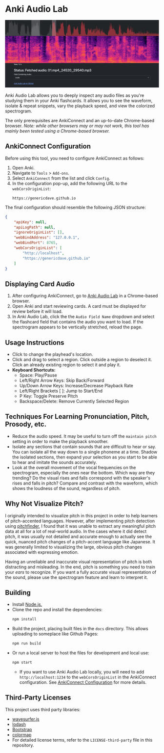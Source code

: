 # Anki Audio Lab

![Screenshot](https://github.com/genericdave/anki-audio-lab/blob/main/img/Screenshot.jpg?raw=true)

Anki Audio Lab allows you to deeply inspect any audio files as you're studying them in your Anki flashcards. It allows you to see the waveform, isolate & repeat snippets, vary the playback speed, and view the colorized spectrogram.

The only prerequisites are AnkiConnect and an up-to-date Chrome-based browser. *Note: while other browsers may or may not work, this tool has mainly been tested using a Chrome-based browser.*

## AnkiConnect Configuration

Before using this tool, you need to configure AnkiConnect as follows:

1. Open Anki.
2. Navigate to `Tools` > `Add-ons`.
3. Select `AnkiConnect` from the list and click `Config`.
4. In the configuration pop-up, add the following URL to the `webCorsOriginList`:
    ```
    https://genericdave.github.io
    ```

The final configuration should resemble the following JSON structure:
```json
{
    "apiKey": null,
    "apiLogPath": null,
    "ignoreOriginList": [],
    "webBindAddress": "127.0.0.1",
    "webBindPort": 8765,
    "webCorsOriginList": [
        "http://localhost",
        "https://genericdave.github.io"
    ]
}
```


## Displaying Card Audio

1. After configuring AnkiConnect, go to [Anki Audio Lab](https://genericdave.github.io/anki-audio-lab/) in a Chrome-based browser.
2. Open Anki and start reviewing cards. A card must be displayed for review before it will load.
3. In Anki Audio Lab, click the the `Audio Field Name` dropdown and select the flashcard field that contains the audio you want to load. If the spectrogram appears to be vertically stretched, reload the page.


## Usage Instructions

* Click to change the playhead's location.
* Click and drag to select a region. Click outside a region to deselect it. Click an already existing region to select it and play it.
* **Keyboard Shortcuts:**
    * Space: Play/Pause
    * Left/Right Arrow Keys: Skip Back/Forward
    * Up/Down Arrow Keys: Increase/Decrease Playback Rate
    * Left/Right Brackets [ ]: Jump to Start/End
    * P Key: Toggle Preserve Pitch
    * Backspace/Delete: Remove Currently Selected Region


## Techniques For Learning Pronunciation, Pitch, Prosody, etc.

- Reduce the audio speed. It may be useful to turn off the `maintain pitch` setting in order to make the playback smoother.
- Isolate any sections that contain sounds that are difficult to hear or say. You can isolate all the way down to a single phoneme at a time. Shadow the isolated sections, then expand your selection as you start to be able to hear and imitate the sounds accurately.
- Look at the overall movement of the vocal frequencies on the spectrogram, especially the ones near the bottom. Which way are they trending? Do the visual rises and falls correspond with the speaker's rises and falls in pitch? Compare and contrast with the waveform, which shows the loudness of the sound, regardless of pitch.


## Why Not Visualize Pitch?

I originally intended to visualize pitch in this project in order to help learners of pitch-accented languages. However, after implementing pitch detection using [pitchfinder](https://github.com/peterkhayes/pitchfinder), I found that it was unable to extract any meaningful pitch data at all for a lot of real-world audio. In the cases where it did detect pitch, it was usually not detailed and accurate enough to actually see the quick, nuanced pitch changes of a pitch-accent language like Japanese. It was generally limited to visualizing the large, obvious pitch changes associated with expressing emotion.

Having an unreliable and inaccurate visual representation of pitch is both distracting and misleading. In the end, pitch is something you need to train your *ears* to recognize. If you want a fully accurate visual representation of the sound, please use the spectrogram feature and learn to interpret it.


## Building

- Install [Node.js.](https://nodejs.org/en)
- Clone the repo and install the dependencies:
    ```sh
    npm install
    ```
- Build the project, placing built files in the `docs` directory. This allows uploading to someplace like Github Pages:
    ```sh
    npm run build
    ```
- Or run a local server to host the files for development and local use:
    ```sh
    npm start
    ```
    - If you want to use Anki Audio Lab locally, you will need to add `http://localhost:1234` to the `webCorsOriginList` in the AnkiConnect configuration. See [AnkiConnect Configuration](#ankiconnect-configuration) for more details.


## Third-Party Licenses

This project uses third party libraries:

- [wavesurfer.js](https://github.com/katspaugh/wavesurfer.js)
- [lodash](https://github.com/lodash/lodash)
- [Bootstrap](https://github.com/twbs/bootstrap)
- [colormap](https://github.com/bpostlethwaite/colormap)
- For detailed license terms, refer to the `LICENSE-third-party` file in this repository.
